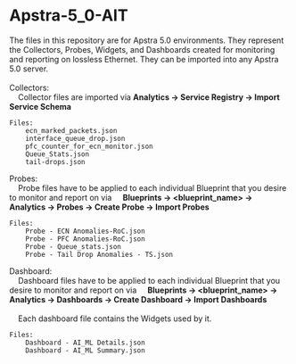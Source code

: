 # Apstra-5_0-AIT

The files in this repository are for Apstra 5.0 environments.  They represent the Collectors, Probes, Widgets, and Dashboards created for monitoring and reporting on lossless Ethernet. They can be imported into any Apstra 5.0 server.
<br><br>
Collectors:<br>
&nbsp;&nbsp;&nbsp;&nbsp;Collector files are imported via __Analytics -> Service Registry -> Import Service Schema__

    Files:
        ecn_marked_packets.json
        interface_queue_drop.json
        pfc_counter_for_ecn_monitor.json
        Queue_Stats.json
        tail-drops.json

Probes:<br>
&nbsp;&nbsp;&nbsp;&nbsp;Probe files have to be applied to each individual Blueprint that you desire to monitor and report on via
&nbsp;&nbsp;&nbsp;&nbsp;__Blueprints -> <blueprint_name> -> Analytics -> Probes -> Create Probe -> Import Probes__

    Files:
        Probe - ECN Anomalies-RoC.json
        Probe - PFC Anomalies-RoC.json
        Probe - Queue_stats.json
        Probe - Tail Drop Anomalies - TS.json

Dashboard:<br>
&nbsp;&nbsp;&nbsp;&nbsp;Dashboard files have to be applied to each individual Blueprint that you desire to monitor and report on via
&nbsp;&nbsp;&nbsp;&nbsp;__Blueprints -> <blueprint_name> -> Analytics -> Dashboards -> Create Dashboard -> Import Dashboards__
<br><br>
&nbsp;&nbsp;&nbsp;&nbsp;Each dashboard file contains the Widgets used by it.

    Files:
        Dashboard - AI_ML Details.json
        Dashboard - AI_ML Summary.json

